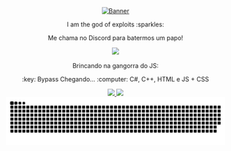 <div align="center">
<a href="https://www.edisonlee55.com"><img src="kita-ikuyo-rap.webp" alt="Banner"></a>
</p> 
  <p>I am the god of exploits :sparkles:</p>
  <p>Me chama no Discord para batermos um papo!</p>
  <img src="https://discord.c99.nl/widget/theme-1/687017684030062627.png" />

  <p>Brincando na gangorra do JS:</p>
  <p>:key: Bypass Chegando... :computer: C#, C++, HTML e JS + CSS</p>
  
  <div>
    <a href="https://github.com/LilitHakobyan">
      <img height="180em" src="https://github-readme-stats.vercel.app/api?username=LilitHakobyan&show_icons=true&theme=dracula&include_all_commits=true&count_private=true"/>
      <img height="180em" src="https://github-readme-stats.vercel.app/api/top-langs/?username=LilitHakobyan&layout=compact&langs_count=7&theme=dracula"/>
    </a>
  </div>
  
  <picture>
    <source media="(prefers-color-scheme: dark)" srcset="https://raw.githubusercontent.com/platane/platane/output/github-contribution-grid-snake-dark.svg">
    <source media="(prefers-color-scheme: light)" srcset="https://raw.githubusercontent.com/platane/platane/output/github-contribution-grid-snake.svg">
    <img alt="github contribution grid snake animation" src="https://raw.githubusercontent.com/platane/platane/output/github-contribution-grid-snake.svg">
  </picture>
  </a>
</div>
